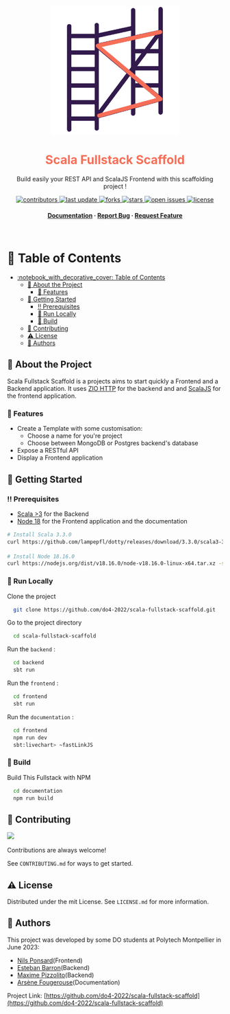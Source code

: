 
<div align="center">

  <img src="documentation/public/scaffold_logo.png" alt="logo" width="300" height="auto" />
  <h1 style="color: #F76E57">Scala Fullstack Scaffold</h1>
  
  <p>
    Build easily your REST API and ScalaJS Frontend with this scaffolding project !
  </p>
  
  
<!-- Badges -->
<p>
  <a href="https://github.com/do4-2022/scala-fullstack-scaffold/graphs/contributors">
    <img src="https://img.shields.io/github/contributors/do4-2022/scala-fullstack-scaffold" alt="contributors" />
  </a>
  <a href="https://github.com/do4-2022/scala-fullstack-scaffold/commits/main">
    <img src="https://img.shields.io/github/last-commit/do4-2022/scala-fullstack-scaffold" alt="last update" />
  </a>
  <a href="https://github.com/do4-2022/scala-fullstack-scaffold/network/members">
    <img src="https://img.shields.io/github/forks/do4-2022/scala-fullstack-scaffold" alt="forks" />
  </a>
  <a href="https://github.com/Louis3797/do4-2022/scala-fullstack-scaffold">
    <img src="https://img.shields.io/github/stars/do4-2022/scala-fullstack-scaffold" alt="stars" />
  </a>
  <a href="https://github.com/do4-2022/scala-fullstack-scaffold/issues/">
    <img src="https://img.shields.io/github/issues/do4-2022/scala-fullstack-scaffold" alt="open issues" />
  </a>
  <a href="https://github.com/do4-2022/scala-fullstack-scaffold/blob/master/LICENSE">
    <img src="https://img.shields.io/github/license/do4-2022/scala-fullstack-scaffold.svg" alt="license" />
  </a>
</p>
   
<h4>
    <a href="https://github.com/do4-2022/scala-fullstack-scaffold">Documentation</a>
  <span> · </span>
    <a href="https://github.com/do4-2022/scala-fullstack-scaffold/issues/">Report Bug</a>
  <span> · </span>
    <a href="https://github.com/do4-2022/scala-fullstack-scaffold/issues/">Request Feature</a>
  </h4>
</div>

<br />

<!-- Table of Contents -->
# :notebook_with_decorative_cover: Table of Contents

- [:notebook\_with\_decorative\_cover: Table of Contents](#notebook_with_decorative_cover-table-of-contents)
  - [:star2: About the Project](#star2-about-the-project)
    - [:dart: Features](#dart-features)
  - [:toolbox: Getting Started](#toolbox-getting-started)
    - [:bangbang: Prerequisites](#bangbang-prerequisites)
    - [:running: Run Locally](#running-run-locally)
    - [:rocket: Build](#rocket-build)
  - [:wave: Contributing](#wave-contributing)
  - [:warning: License](#warning-license)
  - [:handshake: Authors](#handshake-authors)

<!-- About the Project -->
## :star2: About the Project

Scala Fullstack Scaffold is a projects aims to start quickly a Frontend and a Backend application. It uses [ZIO HTTP](https://zio.dev/guides/quickstarts/restful-webservice/) for the backend and and [ScalaJS](https://www.scala-js.org/) for the frontend application.

<!-- Features -->
### :dart: Features

- Create a Template with some customisation:
  - Choose a name for you're project
  - Choose between MongoDB or Postgres backend's database
- Expose a RESTful API
- Display a Frontend application

<!-- Getting Started -->
## :toolbox: Getting Started

<!-- Prerequisites -->
### :bangbang: Prerequisites

- [Scala >3](https://scala-lang.org/download/3.3.0.html) for the Backend
- [Node 18](https://nodejs.org/dist/v18.16.0/node-v18.16.0-linux-x64.tar.xz) for the Frontend application and the documentation

```bash
# Install Scala 3.3.0
curl https://github.com/lampepfl/dotty/releases/download/3.3.0/scala3-3.3.0.tar.gz -sSf | sh

# Install Node 18.16.0
curl https://nodejs.org/dist/v18.16.0/node-v18.16.0-linux-x64.tar.xz -sSf | sh

```

<!-- Run Locally -->
### :running: Run Locally

Clone the project

```bash
  git clone https://github.com/do4-2022/scala-fullstack-scaffold.git
```

Go to the project directory

```bash
  cd scala-fullstack-scaffold
```

Run the `backend` :

```bash
  cd backend
  sbt run
```

Run the `frontend` :

```bash
  cd frontend
  sbt run
```

Run the `documentation` :

```bash
  cd frontend
  npm run dev
  sbt:livechart> ~fastLinkJS
```

<!-- Build -->
### :rocket: Build

Build This Fullstack with NPM

```bash
  cd documentation
  npm run build
```

<!-- Contributing -->
## :wave: Contributing

<a href="https://github.com/do4-2022/scala-fullstack-scaffold/graphs/contributors">
  <img src="https://contrib.rocks/image?repo=do4-2022/scala-fullstack-scaffold" />
</a>

Contributions are always welcome!

See `CONTRIBUTING.md` for ways to get started.

<!-- License -->
## :warning: License

Distributed under the mit License. See `LICENSE.md` for more information.

<!-- Authors -->
## :handshake: Authors

This project was developed by some DO students at Polytech Montpellier in June 2023:

- [Nils Ponsard](https://github.com/nponsard)(Frontend)
- [Esteban Barron](https://github.com/EstebanBAR0N)(Backend)
- [Maxime Pizzolito](https://github.com/Maxtho8)(Backend)
- [Arsène Fougerouse](https://github.com/GridexX)(Documentation)

Project Link: [https://github.com/do4-2022/scala-fullstack-scaffold](https://github.com/do4-2022/scala-fullstack-scaffold)
